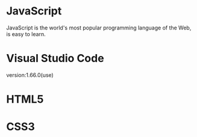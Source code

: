 # JavaScript
JavaScript is the world's most popular programming language of the Web, is easy to learn.

# Visual Studio Code
version:1.66.0(use)

# HTML5

# CSS3
